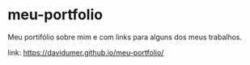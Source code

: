 # meu-portfolio
Meu portifólio sobre mim e com links para alguns dos meus trabalhos.


link: https://davidumer.github.io/meu-portfolio/
